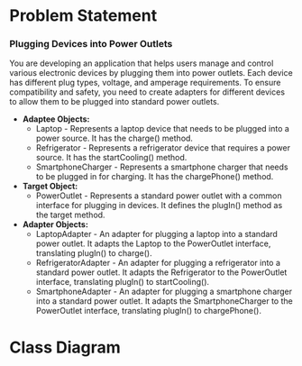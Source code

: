 # Problem Statement

### Plugging Devices into Power Outlets

You are developing an application that helps users manage and control various electronic devices by plugging them into power outlets. Each device has different plug types, voltage, and amperage requirements. To ensure compatibility and safety, you need to create adapters for different devices to allow them to be plugged into standard power outlets.

<ul>
  <li><b>Adaptee Objects:</b>
    <ul>
      <li>Laptop - Represents a laptop device that needs to be plugged into a power source. It has the charge() method.</li>
      <li>Refrigerator - Represents a refrigerator device that requires a power source. It has the startCooling() method.</li>
      <li>SmartphoneCharger - Represents a smartphone charger that needs to be plugged in for charging. It has the chargePhone() method.</li>
    </ul>
  </li>
  <li><b>Target Object:</b>
    <ul>
      <li>PowerOutlet - Represents a standard power outlet with a common interface for plugging in devices. It defines the plugIn() method as the target method.</li>
    </ul>
  </li>
   <li><b>Adapter Objects:</b>
    <ul>
      <li>LaptopAdapter - An adapter for plugging a laptop into a standard power outlet. It adapts the Laptop to the PowerOutlet interface, translating plugIn() to charge().</li>
      <li>RefrigeratorAdapter - An adapter for plugging a refrigerator into a standard power outlet. It adapts the Refrigerator to the PowerOutlet interface, translating plugIn() to startCooling().</li>
      <li>SmartphoneAdapter - An adapter for plugging a smartphone charger into a standard power outlet. It adapts the SmartphoneCharger to the PowerOutlet interface, translating plugIn() to chargePhone().</li>
    </ul>
  </li>
</ul>

# Class Diagram
